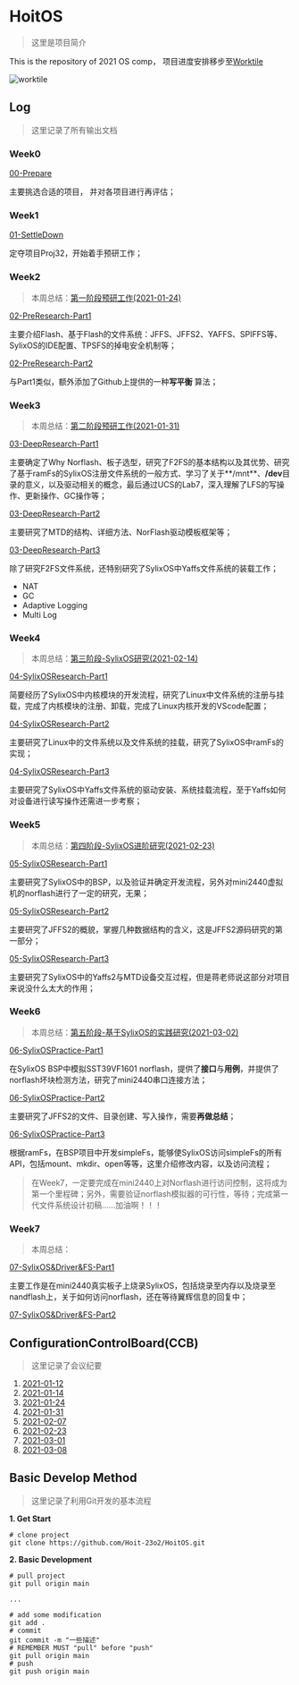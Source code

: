 # HoitOS

> 这里是项目简介

This is the repository of 2021 OS comp， 项目进度安排移步至[Worktile](https://vwpp20210125060242436.worktile.com/mission/projects/600e62ffd6e5f843a97f2182)

![worktile](G:/MyProject/Project.HoitOS/HoitOS/images/worktile.png)

## Log

> 这里记录了所有输出文档

### Week0

[00-Prepare](./Records/Docs/00-Prepare.md)

主要挑选合适的项目， 并对各项目进行再评估；

### Week1

[01-SettleDown](./Records/Docs/01-SettleDown.md)

定夺项目Proj32，开始着手预研工作；

### Week2

> 本周总结：[第一阶段预研工作(2021-01-24)](./Records/Files/PPT/pre-research-stage2.pptx)

[02-PreResearch-Part1](./Records/Docs/02-PreResearch-Part1.md)

主要介绍Flash、基于Flash的文件系统：JFFS、JFFS2、YAFFS、SPIFFS等、SylixOS的IDE配置、TPSFS的掉电安全机制等；

[02-PreResearch-Part2](./Records/Docs/02-PreResearch-Part2.md)

与Part1类似，额外添加了Github上提供的一种**写平衡** 算法；

### Week3

> 本周总结：[第二阶段预研工作(2021-01-31)](./Records/Files/PPT/pre-research-stage2.pptx)

[03-DeepResearch-Part1](./Records/Docs/03-DeepResearch-Part1.md)

主要确定了Why Norflash、板子选型，研究了F2FS的基本结构以及其优势、研究了基于ramFs的SylixOS注册文件系统的一般方式、学习了关于**/mnt**、**/dev**目录的意义，以及驱动相关的概念，最后通过UCS的Lab7，深入理解了LFS的写操作、更新操作、GC操作等；

[03-DeepResearch-Part2](./Records/Docs/03-DeepResearch-Part2.md)

主要研究了MTD的结构、详细方法、NorFlash驱动模板框架等；

[03-DeepResearch-Part3](./Records/Docs/03-DeepResearch-Part3.md)

除了研究F2FS文件系统，还特别研究了SylixOS中Yaffs文件系统的装载工作；

- NAT
- GC
- Adaptive Logging
- Multi Log

### Week4

> 本周总结：[第三阶段-SylixOS研究(2021-02-14)](./Records/Files/PPT/sylixos-research-stage.pptx)

[04-SylixOSResearch-Part1](./Records/Docs/04-SylixOSResearch-Part1.md)

简要经历了SylixOS中内核模块的开发流程，研究了Linux中文件系统的注册与挂载，完成了内核模块的注册、卸载，完成了Linux内核开发的VScode配置；

[04-SylixOSResearch-Part2](./Records/Docs/04-SylixOSResearch-Part2.md)

主要研究了Linux中的文件系统以及文件系统的挂载，研究了SylixOS中ramFs的实现；

[04-SylixOSResearch-Part3](./Records/Docs/04-SylixOSResearch-Part3.md)

主要研究了SylixOS中Yaffs文件系统的驱动安装、系统挂载流程，至于Yaffs如何对设备进行读写操作还需进一步考察；

### Week5

> 本周总结：[第四阶段-SylixOS进阶研究(2021-02-23)](./Records/Files/PPT/sylixos-further-research-stage.pptx)

[05-SylixOSResearch-Part1](./Records/Docs/05-SylixOSResearch-Part1.md)

主要研究了SylixOS中的BSP，以及验证并确定开发流程，另外对mini2440虚拟机的norflash进行了一定的研究，无果；

[05-SylixOSResearch-Part2](./Records/Docs/05-SylixOSResearch-Part2.md)

主要研究了JFFS2的概貌，掌握几种数据结构的含义，这是JFFS2源码研究的第一部分；

[05-SylixOSResearch-Part3](./Records/Docs/05-SylixOSResearch-Part3.md)

主要研究了SylixOS中的Yaffs2与MTD设备交互过程，但是蒋老师说这部分对项目来说没什么太大的作用；

### Week6

> 本周总结：[第五阶段-基于SylixOS的实践研究(2021-03-02)](./Records/Files/PPT/sylixos-practice.pptx)

[06-SylixOSPractice-Part1](./Records/Docs/06-SylixOSPractice-Part1.md)

在SylixOS BSP中模拟SST39VF1601 norflash，提供了**接口**与**用例**，并提供了norflash坏块检测方法，研究了mini2440串口连接方法；

[06-SylixOSPractice-Part2](./Records/Docs/06-SylixOSPractice-Part2.md)

主要研究了JFFS2的文件、目录创建、写入操作，需要**再做总结**；

[06-SylixOSPractice-Part3](./Records/Docs/06-SylixOSPractice-Part3.md)

根据ramFs，在BSP项目中开发simpleFs，能够使SylixOS访问simpleFs的所有API，包括mount、mkdir、open等等，这里介绍修改内容，以及访问流程；

> 在Week7，一定要完成在mini2440上对Norflash进行访问控制，这将成为第一个里程碑；另外，需要验证norflash模拟器的可行性，等待；完成第一代文件系统设计初稿……加油啊！！！

### Week7

> 本周总结：

[07-SylixOS&Driver&FS-Part1](./Records/Docs/07-SylixOS&Driver&FS-Part1)

主要工作是在mini2440真实板子上烧录SylixOS，包括烧录至内存以及烧录至nandflash上，关于如何访问norflash，还在等待翼辉信息的回复中；

[07-SylixOS&Driver&FS-Part2](./Records/Docs/07-SylixOS&Driver&FS-Part1)



## ConfigurationControlBoard(CCB)

> 这里记录了会议纪要

1. [2021-01-12](./Records/CCB/2021-01-12.md)
2. [2021-01-14](./Records/CCB/2021-01-14.md)
3. [2021-01-24](./Records/CCB/2021-01-24.md)
4. [2021-01-31](./Records/CCB/2021-01-31.md)
5. [2021-02-07](./Records/CCB/2021-02-07.md)
6. [2021-02-23](./Records/CCB/2021-02-23.md)
7. [2021-03-01](./Records/CCB/2021-03-01.md)
8. [2021-03-08](./Records/CCB/2021-03-08.md)

## Basic Develop Method

> 这里记录了利用Git开发的基本流程

**1. Get Start**

```shell
# clone project
git clone https://github.com/Hoit-23o2/HoitOS.git
```

**2. Basic Development**

```shell
# pull project
git pull origin main

...

# add some modification
git add .
# commit
git commit -m "一些描述"
# REMEMBER MUST "pull" before "push"
git pull origin main
# push
git push origin main
```

